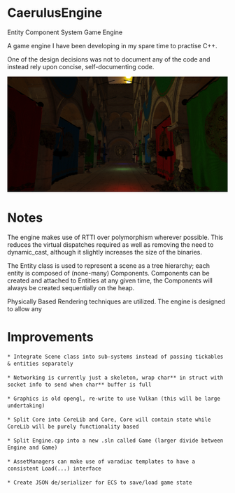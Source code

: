 # CaerulusEngine
Entity Component System Game Engine

A game engine I have been developing in my spare time to practise C++.

One of the design decisions was not to document any of the code and instead rely upon concise, self-documenting code.

![alt text](https://github.com/JustinRJ/CaerulusEngine/blob/main/sponza.png?raw=true)


# Notes

The engine makes use of RTTI over polymorphism wherever possible.
This reduces the virtual dispatches required as well as removing the need to dynamic_cast, although it slightly increases the size of the binaries.

The Entity class is used to represent a scene as a tree hierarchy; each entity is composed of (none-many) Components.
Components can be created and attached to Entities at any given time, the Components will always be created sequentially on the heap.

Physically Based Rendering techniques are utilized.
The engine is designed to allow any 

# Improvements

    * Integrate Scene class into sub-systems instead of passing tickables & entities separately

    * Networking is currently just a skeleton, wrap char** in struct with socket info to send when char** buffer is full

    * Graphics is old opengl, re-write to use Vulkan (this will be large undertaking)

    * Split Core into CoreLib and Core, Core will contain state while CoreLib will be purely functionality based

    * Split Engine.cpp into a new .sln called Game (larger divide between Engine and Game)

    * AssetManagers can make use of varadiac templates to have a consistent Load(...) interface

    * Create JSON de/serializer for ECS to save/load game state